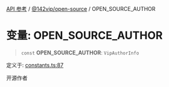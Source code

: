 [API 参考](../../../index.md) / [@142vip/open-source](../index.md) / OPEN\_SOURCE\_AUTHOR

# 变量: OPEN\_SOURCE\_AUTHOR

> `const` **OPEN\_SOURCE\_AUTHOR**: `VipAuthorInfo`

定义于: [constants.ts:87](https://github.com/142vip/core-x/blob/724c9f80a9f43d7639fb0f15c0381f9ca258849b/packages/open-source/src/constants.ts#L87)

开源作者
